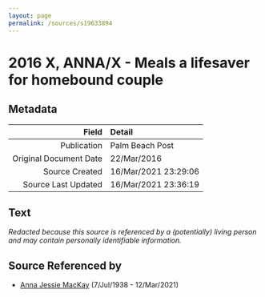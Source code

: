 ```yaml
---
layout: page
permalink: /sources/s19633894
---
```


# 2016 X, ANNA/X - Meals a lifesaver for homebound couple

## Metadata
Field | Detail
---:|:---
Publication | Palm Beach Post
Original Document Date | 22/Mar/2016
Source Created | 16/Mar/2021 23:29:06
Source Last Updated | 16/Mar/2021 23:36:19

## Text

_Redacted because this source is referenced by a (potentially) living person and may contain personally identifiable information._

## Source Referenced by

* [Anna Jessie MacKay](../people/@41265374@-anna-jessie-mackay-b1938-7-7-d2021-3-12.md) (7/Jul/1938 - 12/Mar/2021)
